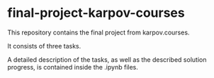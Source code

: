 # final-project-karpov-courses

This repository contains the final project from karpov.courses. 

It consists of three tasks. 

A detailed description of the tasks, as well as the described solution progress, is contained inside the .ipynb files.


